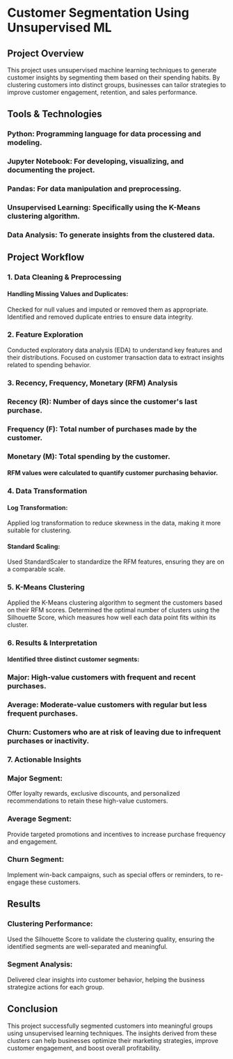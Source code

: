 # Customer Segmentation Using Unsupervised ML


## Project Overview

This project uses unsupervised machine learning techniques to generate customer insights by segmenting them based on their spending habits. By clustering customers into distinct groups, businesses can tailor strategies to improve customer engagement, retention, and sales performance.

## Tools & Technologies

### Python: Programming language for data processing and modeling.
### Jupyter Notebook: For developing, visualizing, and documenting the project.
### Pandas: For data manipulation and preprocessing.
### Unsupervised Learning: Specifically using the K-Means clustering algorithm.
### Data Analysis: To generate insights from the clustered data.

## Project Workflow

### 1. Data Cleaning & Preprocessing

#### Handling Missing Values and Duplicates:

Checked for null values and imputed or removed them as appropriate.
Identified and removed duplicate entries to ensure data integrity.

### 2. Feature Exploration
Conducted exploratory data analysis (EDA) to understand key features and their distributions.
Focused on customer transaction data to extract insights related to spending behavior.

### 3. Recency, Frequency, Monetary (RFM) Analysis

### Recency (R): Number of days since the customer's last purchase.
### Frequency (F): Total number of purchases made by the customer.
### Monetary (M): Total spending by the customer.
#### RFM values were calculated to quantify customer purchasing behavior.

### 4. Data Transformation

#### Log Transformation:
Applied log transformation to reduce skewness in the data, making it more suitable for clustering.

#### Standard Scaling:
Used StandardScaler to standardize the RFM features, ensuring they are on a comparable scale.

### 5. K-Means Clustering
Applied the K-Means clustering algorithm to segment the customers based on their RFM scores.
Determined the optimal number of clusters using the Silhouette Score, which measures how well each data point fits within its cluster.

### 6. Results & Interpretation

#### Identified three distinct customer segments:
### Major: High-value customers with frequent and recent purchases.
### Average: Moderate-value customers with regular but less frequent purchases.
### Churn: Customers who are at risk of leaving due to infrequent purchases or inactivity.

### 7. Actionable Insights

### Major Segment:
Offer loyalty rewards, exclusive discounts, and personalized recommendations to retain these high-value customers.
### Average Segment:
Provide targeted promotions and incentives to increase purchase frequency and engagement.
### Churn Segment:
Implement win-back campaigns, such as special offers or reminders, to re-engage these customers.

## Results

### Clustering Performance:
Used the Silhouette Score to validate the clustering quality, ensuring the identified segments are well-separated and meaningful.
### Segment Analysis:
Delivered clear insights into customer behavior, helping the business strategize actions for each group.

## Conclusion

This project successfully segmented customers into meaningful groups using unsupervised learning techniques. The insights derived from these clusters can help businesses optimize their marketing strategies, improve customer engagement, and boost overall profitability.

